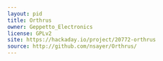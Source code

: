 ```yaml
---
layout: pid
title: Orthrus
owner: Geppetto_Electronics
license: GPLv2
site: https://hackaday.io/project/20772-orthrus
source: http://github.com/nsayer/Orthrus/
---
```

